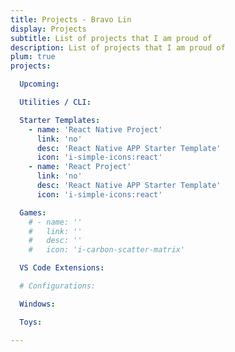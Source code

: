 ```yaml
---
title: Projects - Bravo Lin
display: Projects
subtitle: List of projects that I am proud of
description: List of projects that I am proud of
plum: true
projects:

  Upcoming:

  Utilities / CLI:

  Starter Templates:
    - name: 'React Native Project'
      link: 'no'
      desc: 'React Native APP Starter Template'
      icon: 'i-simple-icons:react'
    - name: 'React Project'
      link: 'no'
      desc: 'React Native APP Starter Template'
      icon: 'i-simple-icons:react'

  Games:
    # - name: ''
    #   link: ''
    #   desc: ''
    #   icon: 'i-carbon-scatter-matrix'

  VS Code Extensions:

  # Configurations:

  Windows:

  Toys:

---
```



<ListProjects :projects="frontmatter.projects"/>
